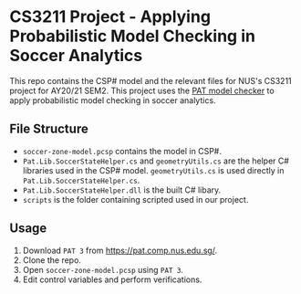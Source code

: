 # CS3211 Project - Applying Probabilistic Model Checking in Soccer Analytics
This repo contains the CSP# model and the relevant files for NUS's CS3211 project for AY20/21 SEM2. This project uses the [PAT model checker](https://pat.comp.nus.edu.sg/) to apply probabilistic model checking in soccer analytics.

## File Structure
- `soccer-zone-model.pcsp` contains the model in CSP#.
- `Pat.Lib.SoccerStateHelper.cs` and `geometryUtils.cs` are the helper C# libraries used in the CSP# model. `geometryUtils.cs` is used directly in `Pat.Lib.SoccerStateHelper.cs`.
- `Pat.Lib.SoccerStateHelper.dll` is the built C# libary.
- `scripts` is the folder containing scripted used in our project.

## Usage
1. Download `PAT 3` from https://pat.comp.nus.edu.sg/.
2. Clone the repo.
3. Open `soccer-zone-model.pcsp` using `PAT 3`.
4. Edit control variables and perform verifications.  